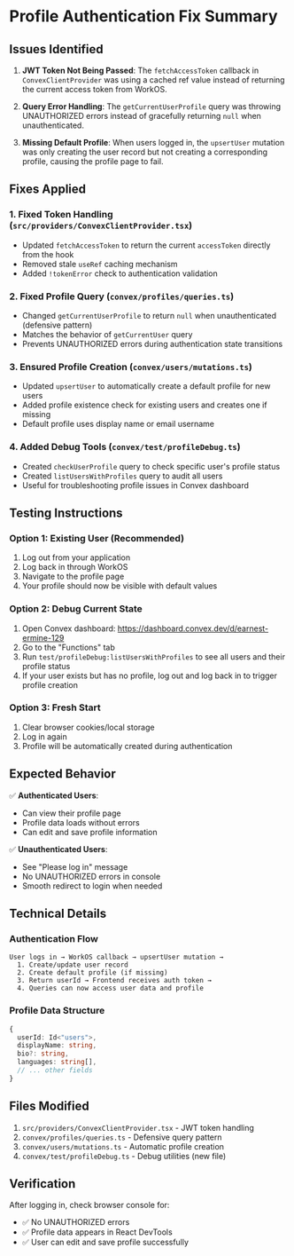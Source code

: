 # Profile Authentication Fix Summary

## Issues Identified

1. **JWT Token Not Being Passed**: The `fetchAccessToken` callback in `ConvexClientProvider` was using a cached ref value instead of returning the current access token from WorkOS.

2. **Query Error Handling**: The `getCurrentUserProfile` query was throwing UNAUTHORIZED errors instead of gracefully returning `null` when unauthenticated.

3. **Missing Default Profile**: When users logged in, the `upsertUser` mutation was only creating the user record but not creating a corresponding profile, causing the profile page to fail.

## Fixes Applied

### 1. Fixed Token Handling (`src/providers/ConvexClientProvider.tsx`)
- Updated `fetchAccessToken` to return the current `accessToken` directly from the hook
- Removed stale `useRef` caching mechanism
- Added `!tokenError` check to authentication validation

### 2. Fixed Profile Query (`convex/profiles/queries.ts`)
- Changed `getCurrentUserProfile` to return `null` when unauthenticated (defensive pattern)
- Matches the behavior of `getCurrentUser` query
- Prevents UNAUTHORIZED errors during authentication state transitions

### 3. Ensured Profile Creation (`convex/users/mutations.ts`)
- Updated `upsertUser` to automatically create a default profile for new users
- Added profile existence check for existing users and creates one if missing
- Default profile uses display name or email username

### 4. Added Debug Tools (`convex/test/profileDebug.ts`)
- Created `checkUserProfile` query to check specific user's profile status
- Created `listUsersWithProfiles` query to audit all users
- Useful for troubleshooting profile issues in Convex dashboard

## Testing Instructions

### Option 1: Existing User (Recommended)
1. Log out from your application
2. Log back in through WorkOS
3. Navigate to the profile page
4. Your profile should now be visible with default values

### Option 2: Debug Current State
1. Open Convex dashboard: https://dashboard.convex.dev/d/earnest-ermine-129
2. Go to the "Functions" tab
3. Run `test/profileDebug:listUsersWithProfiles` to see all users and their profile status
4. If your user exists but has no profile, log out and log back in to trigger profile creation

### Option 3: Fresh Start
1. Clear browser cookies/local storage
2. Log in again
3. Profile will be automatically created during authentication

## Expected Behavior

✅ **Authenticated Users**: 
- Can view their profile page
- Profile data loads without errors
- Can edit and save profile information

✅ **Unauthenticated Users**:
- See "Please log in" message
- No UNAUTHORIZED errors in console
- Smooth redirect to login when needed

## Technical Details

### Authentication Flow
```
User logs in → WorkOS callback → upsertUser mutation → 
  1. Create/update user record
  2. Create default profile (if missing)
  3. Return userId → Frontend receives auth token →
  4. Queries can now access user data and profile
```

### Profile Data Structure
```typescript
{
  userId: Id<"users">,
  displayName: string,
  bio?: string,
  languages: string[],
  // ... other fields
}
```

## Files Modified
1. `src/providers/ConvexClientProvider.tsx` - JWT token handling
2. `convex/profiles/queries.ts` - Defensive query pattern
3. `convex/users/mutations.ts` - Automatic profile creation
4. `convex/test/profileDebug.ts` - Debug utilities (new file)

## Verification
After logging in, check browser console for:
- ✅ No UNAUTHORIZED errors
- ✅ Profile data appears in React DevTools
- ✅ User can edit and save profile successfully